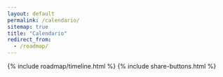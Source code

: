 ```yaml
---
layout: default
permalink: /calendario/
sitemap: true
title: "Calendario"
redirect_from:
  - /roadmap/
---
```

{% include roadmap/timeline.html %}
{% include share-buttons.html %}